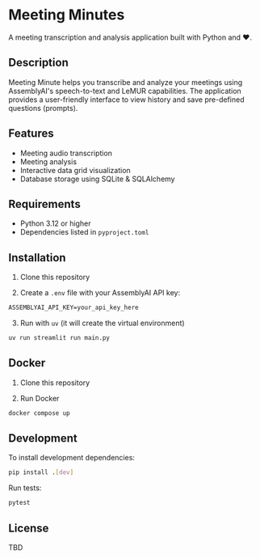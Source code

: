 # Meeting Minutes

A meeting transcription and analysis application built with Python and ❤️.

## Description

Meeting Minute helps you transcribe and analyze your meetings using AssemblyAI's speech-to-text and LeMUR capabilities. The application provides a user-friendly interface to view history and save pre-defined questions (prompts).

## Features

- Meeting audio transcription
- Meeting analysis
- Interactive data grid visualization
- Database storage using SQLite & SQLAlchemy

## Requirements

- Python 3.12 or higher
- Dependencies listed in `pyproject.toml`

## Installation

1. Clone this repository

2. Create a `.env` file with your AssemblyAI API key:

```txt
ASSEMBLYAI_API_KEY=your_api_key_here
```

3. Run with `uv` (it will create the virtual environment)

```sh
uv run streamlit run main.py
```

## Docker

1. Clone this repository

2. Run Docker

```sh
docker compose up
```

## Development

To install development dependencies:

```sh
pip install .[dev]
```

Run tests:

```sh
pytest
```

## License

TBD
